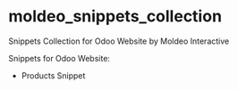 # moldeo_snippets_collection
Snippets Collection for Odoo Website by Moldeo Interactive

Snippets for Odoo Website:
* Products Snippet
